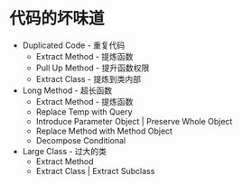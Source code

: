 # 代码的坏味道

- Duplicated Code - 重复代码
    - Extract Method - 提炼函数
    - Pull Up Method - 提升函数权限
    - Extract Class - 提炼到类内部
- Long Method - 超长函数
    - Extract Method - 提炼函数
    - Replace Temp with Query
    - Introduce Parameter Object | Preserve Whole Object
    - Replace Method with Method Object
    - Decompose Conditional
- Large Class - 过大的类
    - Extract Method
    - Extract Class | Extract Subclass
